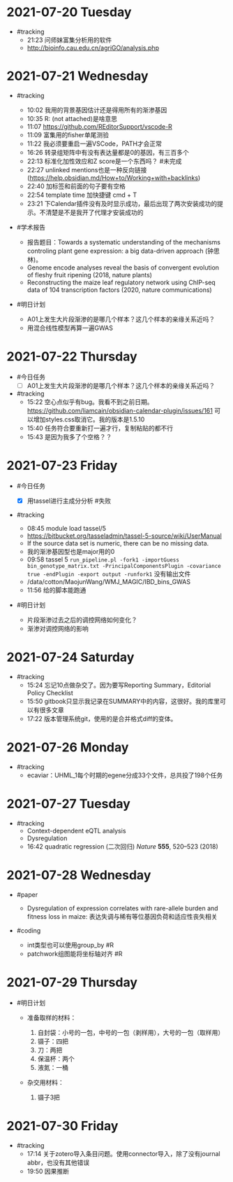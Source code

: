 # 2021-07-20 Tuesday

- #tracking
  - 21:23 问师妹富集分析用的软件
  - http://bioinfo.cau.edu.cn/agriGO/analysis.php





# 2021-07-21 Wednesday


- #tracking
  - 10:02 我用的背景基因估计还是得用所有的渐渗基因
  - 10:35 R: (not attached)是啥意思
  - 11:07 https://github.com/REditorSupport/vscode-R
  - 11:09 富集用的fisher单尾测验
  - 11:22 我必须要重启一遍VSCode，PATH才会正常
  - 16:26 转录组矩阵中有没有表达量都是0的基因，有三百多个
  - 22:13 标准化加性效应和Z score是一个东西吗？ #未完成
  - 22:27 unlinked mentions也是一种反向链接(https://help.obsidian.md/How+to/Working+with+backlinks)
  - 22:40 加标签和前面的句子要有空格
  - 22:54 template time 加快捷键 cmd + T
  - 23:21 下Calendar插件没有及时显示成功，最后出现了两次安装成功的提示。不清楚是不是我开了代理才安装成功的

- #学术报告
  - 报告题目：Towards a systematic understanding of the mechanisms controling plant gene expression: a big data-driven approach (钟思林)。
  - Genome encode analyses reveal the basis of convergent evolution of fleshy fruit ripening (2018, nature plants)
  - Reconstructing the maize leaf regulatory network using ChIP-seq data of 104 transcription factors  (2020, nature communications)

- #明日计划
  - A01上发生大片段渐渗的是哪几个样本？这几个样本的亲缘关系近吗？
  - 用混合线性模型再算一遍GWAS





# 2021-07-22 Thursday

- #今日任务
  - [ ] A01上发生大片段渐渗的是哪几个样本？这几个样本的亲缘关系近吗？

- #tracking
  - 15:22 空心点似乎有bug。我看不到之前日期。 https://github.com/liamcain/obsidian-calendar-plugin/issues/161 可以增加styles.css取消它。我的版本是1.5.10
  - 15:40 任务符合要重新打一遍才行，复制粘贴的都不行
  - 15:43 是因为我多了个空格？？






# 2021-07-23 Friday

- #今日任务
  - [x] 用tassel进行主成分分析 #失败

- #tracking
  - 08:45 module load tassel/5
  - https://bitbucket.org/tasseladmin/tassel-5-source/wiki/UserManual
  - If the source data set is numeric, there can be no missing data.
  - 我的渐渗基因型也是major用的0
  - 09:58 tassel 5 `run_pipeline.pl -fork1 -importGuess bin_genotype_matrix.txt -PrincipalComponentsPlugin -covariance true -endPlugin -export output -runfork1` 没有输出文件
  - /data/cotton/MaojunWang/WMJ_MAGIC/IBD_bins_GWAS
  - 11:56 给的脚本能跑通


- #明日计划 
  - 片段渐渗过去之后的调控网络如何变化？
  - 渐渗对调控网络的影响





# 2021-07-24 Saturday

- #tracking
  - 15:24 忘记10点做杂交了。因为要写Reporting Summary，Editorial Policy Checklist
  - 15:50 gitbook只显示我记录在SUMMARY中的内容，这很好。我的库里可以有很多文章
  - 17:22 版本管理系统git，使用的是合并格式diff的变体。






# 2021-07-26 Monday

- #tracking
  - ecaviar：UHML_1每个时期的egene分成33个文件，总共投了198个任务















# 2021-07-27 Tuesday


- #tracking
  -  Context-dependent eQTL analysis
  -  Dysregulation
  -  16:42 quadratic regression (二次回归) _Nature_ **555**, 520–523 (2018)






# 2021-07-28 Wednesday


- #paper
  - Dysregulation of expression correlates with rare-allele burden and fitness loss in maize: 表达失调与稀有等位基因负荷和适应性丧失相关


- #coding
  - int类型也可以使用group_by #R
  - patchwork组图能将坐标轴对齐 #R







# 2021-07-29 Thursday


- #明日计划 
  - 准备取样的材料：
    1.  自封袋：小号的一包，中号的一包（剥样用），大号的一包（取样用）
    2.  镊子：四把
    3.  刀：两把
    4.  保温杯：两个
    5.  液氮：一桶

  - 杂交用材料：
    1. 镊子3把





# 2021-07-30 Friday

- #tracking
  - 17:14 关于zotero导入条目问题。使用connector导入，除了没有journal abbr，也没有其他错误
  - 19:50 因果推断



